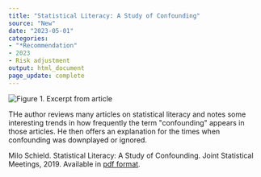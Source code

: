 ```yaml
---
title: "Statistical Literacy: A Study of Confounding"
source: "New"
date: "2023-05-01"
categories:
- "*Recommendation"
- 2023
- Risk adjustment
output: html_document
page_update: complete
---
```


![Figure 1. Excerpt from article](http://www.pmean.com/new-images/23/teaching-confounding-01.png)

<div class="notes">

THe author reviews many articles on statistical literacy and notes some interesting trends in how frequently the term "confounding" appears in those articles. He then offers an explanation for the times when confounding was downplayed or ignored.

Milo Schield. Statistical Literacy: A Study of Confounding. Joint Statistical Meetings, 2019. Available in [pdf format][sch1].

[sch1]: http://www.statlit.org/pdf/2019-Schield-ASA.pdf

</div>
